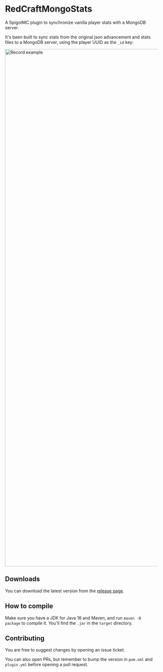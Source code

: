 
# RedCraftMongoStats

A SpigotMC plugin to synchronize vanilla player stats with a MongoDB server.

It's been built to sync stats from the original json advancement and stats files to a MongoDB server, using the player UUID as the `_id` key:

<img width="1701" alt="Record example" src="https://user-images.githubusercontent.com/2182934/131265080-687fd1d3-f3a8-405b-b0ed-41119f963955.png">

## Downloads

You can download the latest version from the [release page](https://github.com/redcraft-org/RedCraftMongoStats/releases).

## How to compile

Make sure you have a JDK for Java 16 and Maven, and run `maven -B package` to compile it. You'll find the `.jar` in the `target` directory.

## Contributing

You are free to suggest changes by opening an issue ticket.

You can also open PRs, but remember to bump the version in `pom.xml` and `plugin.yml` before opening a pull request.
